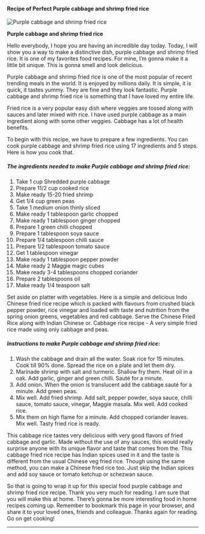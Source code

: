             

#### Recipe of Perfect Purple cabbage and shrimp fried rice

![Purple cabbage and shrimp fried rice](https://img-global.cpcdn.com/recipes/b514dde009b88d6e/751x532cq70/purple-cabbage-and-shrimp-fried-rice-recipe-main-photo.jpg)

**Purple cabbage and shrimp fried rice**

Hello everybody, I hope you are having an incredible day today. Today, I will show you a way to make a distinctive dish, purple cabbage and shrimp fried rice. It is one of my favorites food recipes. For mine, I’m gonna make it a little bit unique. This is gonna smell and look delicious.

Purple cabbage and shrimp fried rice is one of the most popular of recent trending meals in the world. It is enjoyed by millions daily. It is simple, it is quick, it tastes yummy. They are fine and they look fantastic. Purple cabbage and shrimp fried rice is something that I have loved my entire life.

Fried rice is a very popular easy dish where veggies are tossed along with sauces and later mixed with rice. I have used purple cabbage as a main ingredient along with some other veggies. Cabbage has a lot of health benefits.

To begin with this recipe, we have to prepare a few ingredients. You can cook purple cabbage and shrimp fried rice using 17 ingredients and 5 steps. Here is how you cook that.

##### The ingredients needed to make Purple cabbage and shrimp fried rice:

1.  Take 1 cup Shredded purple cabbage
2.  Prepare 11/2 cup cooked rice
3.  Make ready 15-20 fried shrimp
4.  Get 1/4 cup green peas
5.  Take 1 medium onion thinly sliced
6.  Make ready 1 tablespoon garlic chopped
7.  Make ready 1 tablespoon ginger chopped
8.  Prepare 1 green chilli chopped
9.  Prepare 1 tablespoon soya sauce
10.  Prepare 1/4 tablespoon chilli sauce
11.  Prepare 1/2 tablespoon tomato sauce
12.  Get 1 tablespoon vinegar
13.  Make ready 1 tablespoon pepper powder
14.  Make ready 2 Maggie magic cubes
15.  Make ready 3-4 tablespoons chopped coriander
16.  Prepare 2 tablespoons oil
17.  Make ready 1/4 teaspoon salt

Set aside on platter with vegetables. Here is a simple and delicious Indo Chinese fried rice recipe which is packed with flavours from crushed black pepper powder, rice vinegar and loaded with taste and nutrition from the spring onion greens, vegetables and red cabbage. Serve the Chinese Fried Rice along with Indian Chinese or. Cabbage rice recipe - A very simple fried rice made using only cabbage and peas.

##### Instructions to make Purple cabbage and shrimp fried rice:

1.  Wash the cabbage and drain all the water. Soak rice for 15 minutes. Cook till 90% done. Spread the rice on a plate and let them dry.
2.  Marinade shrimp with salt and turmeric. Shallow fry them. Heat oil in a oak. Add garlic, ginger and green chilli. Sauté for a minute.
3.  Add onion. When the onion is translucent add the cabbage.sauté for a minute. Add green peas.
4.  Mix well. Add fried shrimp. Add salt, pepper powder, soya sauce, chilli sauce, tomato sauce, vinegar, Maggie masala. Mix well. Add cooked rice.
5.  Mix them on high flame for a minute. Add chopped coriander leaves. Mix well. Tasty fried rice is ready.

This cabbage rice tastes very delicious with very good flavors of fried cabbage and garlic. Made without the use of any sauces, this would really surprise anyone with its unique flavor and taste that comes from the. This cabbage fried rice recipe has Indian spices used in it and the taste is different from the usual Chinese veg fried rice. Though using the same method, you can make a Chinese fried rice too. Just skip the Indian spices and add soy sauce or tomato ketchup or schezwan sauce.

So that is going to wrap it up for this special food purple cabbage and shrimp fried rice recipe. Thank you very much for reading. I am sure that you will make this at home. There’s gonna be more interesting food in home recipes coming up. Remember to bookmark this page in your browser, and share it to your loved ones, friends and colleague. Thanks again for reading. Go on get cooking!

* * *